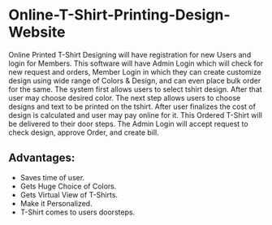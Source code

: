 # Online-T-Shirt-Printing-Design-Website
Online Printed T-Shirt Designing will have registration for new Users and login for Members. This software will have Admin Login which will check for new request and orders, Member Login in which they can create customize design using wide range of Colors & Design, and can even place bulk order for the same. The system first allows users to select tshirt design. After that user may choose desired color. The next step allows users to choose designs and text to be printed on the tshirt. After user finalizes the cost of design is calculated and user may pay online for it. This Ordered T-Shirt will be delivered to their door steps. The Admin Login will accept request to check design, approve Order, and create bill.

## Advantages:

 *   Saves time of user.
 *   Gets Huge Choice of Colors.
 *   Gets Virtual View of T-Shirts.
 *   Make it Personalized.
 *   T-Shirt comes to users doorsteps.
